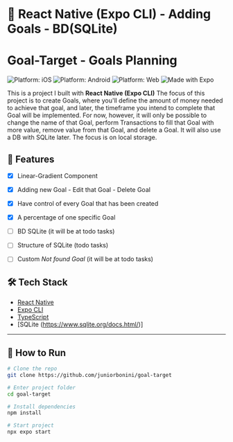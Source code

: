# 📱 React Native (Expo CLI) - Adding Goals - BD(SQLite)
# Goal-Target - Goals Planning

![Platform: iOS](https://img.shields.io/badge/platform-iOS-blue.svg)
![Platform: Android](https://img.shields.io/badge/platform-Android-green.svg)
![Platform: Web](https://img.shields.io/badge/platform-Web-lightgrey.svg)
![Made with Expo](https://img.shields.io/badge/made%20with-Expo-blueviolet)

This is a project I built with **React Native (Expo CLI)**
The focus of this project is to create Goals, where you'll define the amount of money needed to achieve that goal, and later, the timeframe you intend to complete that Goal will be implemented. For now, however, it will only be possible to change the name of that Goal, perform Transactions to fill that Goal with more value, remove value from that Goal, and delete a Goal. It will also use a DB with SQLite later. The focus is on local storage.

## 🚀 Features
- [x] Linear-Gradient Component 
- [x] Adding new Goal - Edit that Goal - Delete Goal
- [X] Have control of every Goal that has been created
- [X] A percentage of one specific Goal
- [ ] BD SQLite (it will be at todo tasks)
- [ ] Structure of SQLite (todo tasks)
- [ ] Custom *Not found Goal* (it will be at todo tasks)



## 🛠️ Tech Stack
- [React Native](https://reactnative.dev/)  
- [Expo CLI](https://docs.expo.dev/)  
- [TypeScript](https://www.typescriptlang.org/)
- [SQLite (https://www.sqlite.org/docs.html/)]

---


## 🏃 How to Run

```bash
# Clone the repo
git clone https://github.com/juniorbonini/goal-target

# Enter project folder
cd goal-target

# Install dependencies
npm install

# Start project
npx expo start
